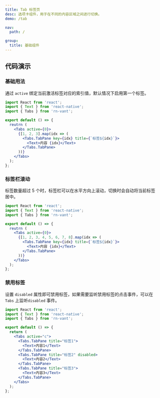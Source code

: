 ```yaml
---
title: Tab 标签页
desc: 选项卡组件，用于在不同的内容区域之间进行切换。
demo: /tab

nav:
  path: /

group:
  title: 基础组件
---
```


## 代码演示

### 基础用法

通过 `active` 绑定当前激活标签对应的索引值，默认情况下启用第一个标签。

```jsx
import React from 'react';
import { Text } from 'react-native';
import { Tabs } from 'rn-vant';

export default () => {
  reutrn (
    <Tabs active={0}>
      {[1, 2, 3].map(idx => (
        <Tabs.TabPane key={idx} title={`标签${idx}`}>
          <Text>内容 {idx}</Text>
        </Tabs.TabPane>
      ))}
    </Tabs>
  );
};
```

### 标签栏滚动

标签数量超过 5 个时，标签栏可以在水平方向上滚动，切换时会自动将当前标签居中。

```jsx
import React from 'react';
import { Text } from 'react-native';
import { Tabs } from 'rn-vant';

export default () => {
  reutrn (
    <Tabs active={0}>
      {[1, 2, 3, 4, 5, 6, 7, 8].map(idx => (
        <Tabs.TabPane key={idx} title={`标签${idx}`}>
          <Text>内容 {idx}</Text>
        </Tabs.TabPane>
      ))}
    </Tabs>
  );
};
```

### 禁用标签

设置 `disabled` 属性即可禁用标签，如果需要监听禁用标签的点击事件，可以在 `Tabs` 上监听`disabled` 事件。

```jsx
import React from 'react';
import { Text } from 'react-native';
import { Tabs } from 'rn-vant';

export default () => {
  return (
    <Tabs active="c">
      <Tabs.TabPane title="标签1">
        <Text>内容1</Text>
      </Tabs.TabPane>
      <Tabs.TabPane title="标签2" disabled>
        <Text>内容2</Text>
      </Tabs.TabPane>
      <Tabs.TabPane title="标签3">
        <Text>内容3</Text>
      </Tabs.TabPane>
    </Tabs>
  );
};
```
